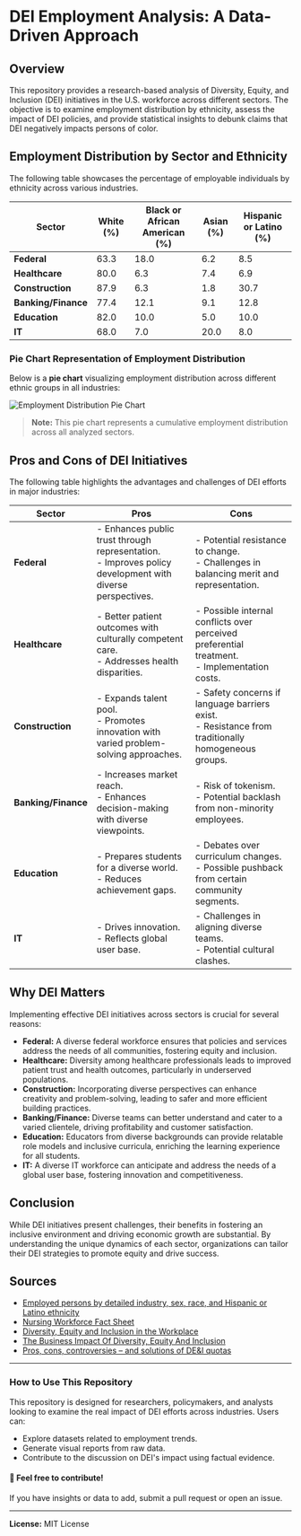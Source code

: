 # DEI Employment Analysis: A Data-Driven Approach

## Overview
This repository provides a research-based analysis of Diversity, Equity, and Inclusion (DEI) initiatives in the U.S. workforce across different sectors. The objective is to examine employment distribution by ethnicity, assess the impact of DEI policies, and provide statistical insights to debunk claims that DEI negatively impacts persons of color.

## Employment Distribution by Sector and Ethnicity
The following table showcases the percentage of employable individuals by ethnicity across various industries.

| Sector             | White (%) | Black or African American (%) | Asian (%) | Hispanic or Latino (%) |
|--------------------|-----------|-------------------------------|-----------|------------------------|
| **Federal**        | 63.3      | 18.0                          | 6.2       | 8.5                    |
| **Healthcare**     | 80.0      | 6.3                           | 7.4       | 6.9                    |
| **Construction**   | 87.9      | 6.3                           | 1.8       | 30.7                   |
| **Banking/Finance**| 77.4      | 12.1                          | 9.1       | 12.8                   |
| **Education**      | 82.0      | 10.0                          | 5.0       | 10.0                   |
| **IT**             | 68.0      | 7.0                           | 20.0      | 8.0                    |

### **Pie Chart Representation of Employment Distribution**
Below is a **pie chart** visualizing employment distribution across different ethnic groups in all industries:

![Employment Distribution Pie Chart](employment_distribution_pie.png)

> **Note:** This pie chart represents a cumulative employment distribution across all analyzed sectors.

## Pros and Cons of DEI Initiatives
The following table highlights the advantages and challenges of DEI efforts in major industries:

| Sector             | Pros                                                                                             | Cons                                                                                              |
|--------------------|--------------------------------------------------------------------------------------------------|---------------------------------------------------------------------------------------------------|
| **Federal**        | - Enhances public trust through representation.<br>- Improves policy development with diverse perspectives. | - Potential resistance to change.<br>- Challenges in balancing merit and representation.            |
| **Healthcare**     | - Better patient outcomes with culturally competent care.<br>- Addresses health disparities.     | - Possible internal conflicts over perceived preferential treatment.<br>- Implementation costs.    |
| **Construction**   | - Expands talent pool.<br>- Promotes innovation with varied problem-solving approaches.           | - Safety concerns if language barriers exist.<br>- Resistance from traditionally homogeneous groups.|
| **Banking/Finance**| - Increases market reach.<br>- Enhances decision-making with diverse viewpoints.                  | - Risk of tokenism.<br>- Potential backlash from non-minority employees.                            |
| **Education**      | - Prepares students for a diverse world.<br>- Reduces achievement gaps.                           | - Debates over curriculum changes.<br>- Possible pushback from certain community segments.          |
| **IT**             | - Drives innovation.<br>- Reflects global user base.                                              | - Challenges in aligning diverse teams.<br>- Potential cultural clashes.                            |

## Why DEI Matters
Implementing effective DEI initiatives across sectors is crucial for several reasons:

- **Federal:** A diverse federal workforce ensures that policies and services address the needs of all communities, fostering equity and inclusion.
- **Healthcare:** Diversity among healthcare professionals leads to improved patient trust and health outcomes, particularly in underserved populations.
- **Construction:** Incorporating diverse perspectives can enhance creativity and problem-solving, leading to safer and more efficient building practices.
- **Banking/Finance:** Diverse teams can better understand and cater to a varied clientele, driving profitability and customer satisfaction.
- **Education:** Educators from diverse backgrounds can provide relatable role models and inclusive curricula, enriching the learning experience for all students.
- **IT:** A diverse IT workforce can anticipate and address the needs of a global user base, fostering innovation and competitiveness.

## Conclusion
While DEI initiatives present challenges, their benefits in fostering an inclusive environment and driving economic growth are substantial. By understanding the unique dynamics of each sector, organizations can tailor their DEI strategies to promote equity and drive success.

## Sources
- [Employed persons by detailed industry, sex, race, and Hispanic or Latino ethnicity](https://www.bls.gov/cps/cpsaat18.htm)
- [Nursing Workforce Fact Sheet](https://www.aacnnursing.org/news-data/fact-sheets/nursing-workforce-fact-sheet)
- [Diversity, Equity and Inclusion in the Workplace](https://www.pewresearch.org/social-trends/2023/05/17/diversity-equity-and-inclusion-in-the-workplace/)
- [The Business Impact Of Diversity, Equity And Inclusion](https://www.forbes.com/sites/carolinamilanesi/2023/04/20/the-business-impact-of-diversity-equity-and-inclusion/)
- [Pros, cons, controversies – and solutions of DE&I quotas](https://www.testgorilla.com/blog/diversity-quotas-pros-cons-controversy/)

---

### How to Use This Repository
This repository is designed for researchers, policymakers, and analysts looking to examine the real impact of DEI efforts across industries. Users can:
- Explore datasets related to employment trends.
- Generate visual reports from raw data.
- Contribute to the discussion on DEI's impact using factual evidence.

#### 📌 **Feel free to contribute!**
If you have insights or data to add, submit a pull request or open an issue.

---

**License:** MIT License

